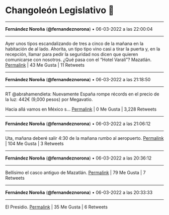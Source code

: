 # Changoleón Legislativo 🙈
*****
**Fernández Noroña** (**@fernandeznorona**) • 06-03-2022 a las 22:00:04
*****
Ayer unos tipos escandalizando de tres a cinco de la mañana en la habitación de al lado. Ahorita, un tipo tipo vino casi a tirar la puerta y, en la recepción, llamar para pedir la seguridad nos dicen que quieren comunicarse con nosotros. ¿Qué pasa con el “Hotel Varali”? Mazatlán.
[Permalink](https://twitter.com/fernandeznorona/status/1500712869461049345) | 43 Me Gusta | 11 Retweets
*****
**Fernández Noroña** (**@fernandeznorona**) • 06-03-2022 a las 21:18:50
*****
RT @abrahamendieta: Nuevamente España rompe récords en el precio de la luz: 442€ (9,000 pesos) por Megavatio.


Hacia allá vamos en México s…
[Permalink](https://twitter.com/fernandeznorona/status/1500702490378977282) | 0 Me Gusta | 3,228 Retweets
*****
**Fernández Noroña** (**@fernandeznorona**) • 06-03-2022 a las 21:06:12
*****
Uta, mañana deberé salir 4:30 de la mañana rumbo al aeropuerto.
[Permalink](https://twitter.com/fernandeznorona/status/1500699313009090560) | 104 Me Gusta | 3 Retweets
*****
**Fernández Noroña** (**@fernandeznorona**) • 06-03-2022 a las 20:36:12
*****
Bellísimo el casco antiguo de Mazatlán.
[Permalink](https://twitter.com/fernandeznorona/status/1500691761986883593) | 79 Me Gusta | 7 Retweets
*****
**Fernández Noroña** (**@fernandeznorona**) • 06-03-2022 a las 20:33:33
*****
El Presidio.
[Permalink](https://twitter.com/fernandeznorona/status/1500691095667109890) | 35 Me Gusta | 6 Retweets